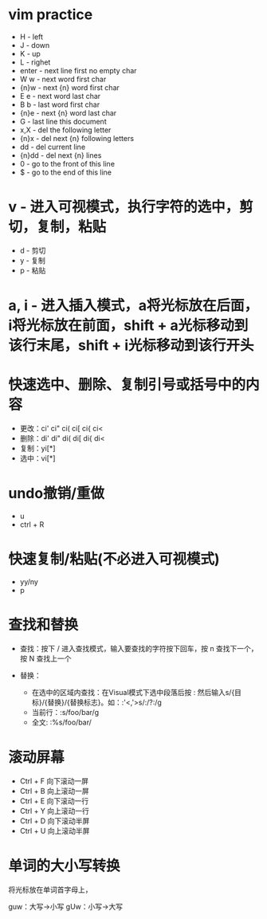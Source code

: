# vim practice
- H - left 
- J - down
- K - up
- L - righet
- enter - next line first no empty char
- W w - next word first char
- {n}w - next {n} word first char
- E e - next word last char
- B b - last word first char
- {n}e - next {n} word last char
- G - last line this document
- x,X - del the following letter
- {n}x - del next {n} following letters
- dd - del current line
- {n}dd - del next {n} lines
- 0 - go to the front of this line
- $ - go to the end of this line 

# v - 进入可视模式，执行字符的选中，剪切，复制，粘贴
- d - 剪切
- y - 复制
- p - 粘贴

# a, i - 进入插入模式，a将光标放在后面，i将光标放在前面，shift + a光标移动到该行末尾，shift + i光标移动到该行开头
# 快速选中、删除、复制引号或括号中的内容
- 更改：ci' ci" ci( ci[ ci{ ci<
- 删除：di' di" di( di[ di{ di<
- 复制：yi[*]
- 选中：vi[*]

# undo撤销/重做
- u
- ctrl + R

# 快速复制/粘贴(不必进入可视模式)
- yy/ny
- p

# 查找和替换
- 查找：按下 / 进入查找模式，输入要查找的字符按下回车，按 n 查找下一个，按 N 查找上一个
- 替换：

    - 在选中的区域内查找：在Visual模式下选中段落后按 : 然后输入s/{目标}/{替换}/{替换标志}。如：:'<,'>s/:/?:/g
    - 当前行：:s/foo/bar/g
    - 全文: :%s/foo/bar/

# 滚动屏幕

- Ctrl + F 向下滚动一屏
- Ctrl + B 向上滚动一屏
- Ctrl + E 向下滚动一行
- Ctrl + Y 向上滚动一行
- Ctrl + D 向下滚动半屏
- Ctrl + U 向上滚动半屏

# 单词的大小写转换

将光标放在单词首字母上，

guw：大写->小写
gUw：小写->大写